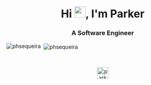 <h1 align="center">Hi <img src="https://raw.githubusercontent.com/TheDudeThatCode/TheDudeThatCode/master/Assets/Hi.gif" width="29px">, I'm Parker</h1>
 
<h3 align="center">A <b>Software Engineer</b></h3>

<p><img align="left" src="https://github-readme-stats.vercel.app/api/top-langs/?username=phsequeira&layout=compact&theme=dark" alt="phsequeira" /></p>

<p>&nbsp;<img align="center" src="https://github-readme-stats.vercel.app/api?username=phsequeira&show_icons=true&theme=dark&hide=stars,issues" alt="phsequeira" /></p>

<br>

<p align="center">
<a href="https://linkedin.com/in/parker-sequeira" target="blank"><img align="center" src="https://cdn.jsdelivr.net/npm/simple-icons@3.0.1/icons/linkedin.svg" alt="parker-sequeira" height="30" width="30" /></a>
</p>
